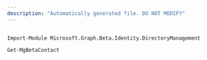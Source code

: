 ```yaml
---
description: "Automatically generated file. DO NOT MODIFY"
---
```


```powershellv2

Import-Module Microsoft.Graph.Beta.Identity.DirectoryManagement

Get-MgBetaContact

```